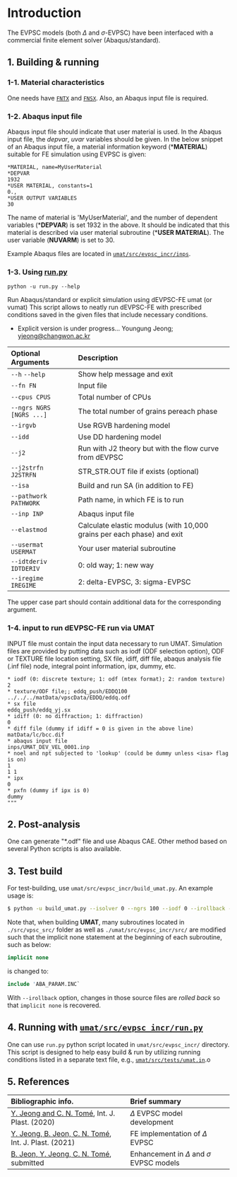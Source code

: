 # Introduction
The EVPSC models (both $\Delta$ and $\sigma$-EVPSC) have been interfaced with a commercial finite element solver (Abaqus/standard).

## 1. Building & running
### 1-1. Material characteristics
One needs have [```FNTX```](texture_file.md) and [```FNSX```](single_crystal_file.md).
Also, an Abaqus input file is required.

### 1-2. Abaqus input file
Abaqus input file should indicate that user material is used.
In the Abaqus input file, the *depvar*, *uvar* variables should be given.
In the below snippet of an Abaqus input file, a material information keyword (***MATERIAL**) suitable for FE simulation using EVPSC is given:
```text
*MATERIAL, name=MyUserMaterial
*DEPVAR
1932
*USER MATERIAL, constants=1
0.,
*USER OUTPUT VARIABLES
30
```
The name of material is 'MyUserMaterial', and the number of dependent variables (***DEPVAR**) is set 1932 in the above.
It should be indicated that this material is described via user material subroutine (***USER MATERIAL**).
The user variable (**NUVARM**) is set to 30.

Example Abaqus files are located in [```umat/src/evpsc_incr/inps```](../umat/src/evpsc_incr/inps).

### 1-3. Using [run.py](../umat/src/evpsc_incr/run.py)
```
python -u run.py --help
```
Run Abaqus/standard or explicit simulation using dEVPSC-FE umat (or vumat)
This script allows to neatly run dEVPSC-FE with prescribed conditions saved in the given files that include necessary conditions.
 - Explicit version is under progress...
          Youngung Jeong; yjeong@changwon.ac.kr

| Optional Arguments       | Description                                                             |
|:-------------------------|:------------------------------------------------------------------------|
| `--h` `--help`           | Show help message and exit                                              |
| `--fn FN`                | Input file                                                              |
| `--cpus CPUS`            | Total number of CPUs                                                    |
| `--ngrs NGRS [NGRS ...]` | The total number of grains pereach phase                                |
| `--irgvb`                | Use RGVB hardening model                                                |
| `--idd`                  | Use DD hardening model                                                  |
| `--j2`                   | Run with J2 theory but with the flow curve from dEVPSC                  |
| `--j2strfn J2STRFN`      | STR_STR.OUT file if exists (optional)                                   |
| `--isa`                  | Build and run SA (in addition to FE)                                    |
| `--pathwork PATHWORK`    | Path name, in which FE is to run                                        |
| `--inp INP`              | Abaqus input file                                                       |
| `--elastmod`             | Calculate elastic modulus (with 10,000 grains per each phase) and exit  |
| `--usermat USERMAT`      | Your user material subroutine                                           |
| `--idtderiv IDTDERIV`    | 0: old way; 1: new way                                                  |
| `--iregime IREGIME`      | 2: delta-EVPSC, 3: sigma-EVPSC                                          |

The upper case part should contain additional data for the corresponding argument.

### 1-4. input to run dEVPSC-FE run via UMAT
 INPUT file must contain the input data necessary to run UMAT. Simulation files are provided by putting data 
 such as iodf (ODF selection option), ODF or TEXTURE file location setting, SX file, idiff, diff file, abaqus analysis file (.inf file) node, integral point information, ipx, dummy, etc.

```text
* iodf (0: discrete texture; 1: odf (mtex format); 2: random texture)
2
* texture/ODF file;; eddq_push/EDDQ100
../../../matData/vpscData/EDDQ/eddq.odf
* sx file
eddq_push/eddq_yj.sx
* idiff (0: no diffraction; 1: diffraction)
0
* diff file (dummy if idiff = 0 is given in the above line)
matData/lc/bcc.dif
* abaqus input file
inps/UMAT_DEV_VEL_0001.inp
* noel and npt subjected to 'lookup' (could be dummy unless <isa> flag is on)
1
1 1
* ipx
0
* pxfn (dummy if ipx is 0)
dummy
"""
```


## 2. Post-analysis
One can generate "*.odf" file and use Abaqus CAE.
Other method based on several Python scripts is also available.

## 3. Test build
For test-building, use ```umat/src/evpsc_incr/build_umat.py```.
An example usage is:
```sh
$ python -u build_umat.py --isolver 0 --ngrs 100 --iodf 0 --irollback --idtderiv 0 --iregime 2
```
Note that, when building **UMAT**, many subroutines located in ```./src/vpsc_src/``` folder as well as ```./umat/src/evpsc_incr/src/``` are modified such that the implicit none statement at the beginning of each subroutine, such as below:
```fortran
implicit none
```
is changed to:
```fortran
include 'ABA_PARAM.INC`
```
With ```--irollback``` option, changes in those source files are _rolled back_ so that ```implicit none``` is recovered.

## 4. Running with [```umat/src/evpsc_incr/run.py```](../umat/src/evpsc_incr/run.py)
One can use ```run.py``` python script located in ```umat/src/evpsc_incr/``` directory.
This script is designed to help easy build & run by utilizing running conditions listed in a separate text file, e.g., [```umat/src/tests/umat.in```](../umat/src/evpsc_incr/tests/umat.in).o

## 5. References

| Bibliographic info.                                                                                  |  Brief summary                                   |
|:-----------------------------------------------------------------------------------------------------|:-------------------------------------------------|
| [Y. Jeong and C. N. Tomé](https://doi.org/10.1016/j.ijplas.2020.102812), Int. J. Plast. (2020)       | $\Delta$ EVPSC model development                 |
| [Y. Jeong, B. Jeon, C. N. Tomé](https://doi.org/10.1016/j.ijplas.2021.103110), Int. J. Plast. (2021) | FE implementation of $\Delta$ EVPSC              |
| [B. Jeon, Y. Jeong, C. N. Tomé](https://dx.doi.org/10.2139/ssrn.4969819), submitted                  | Enhancement in $\Delta$ and $\sigma$ EVPSC models|

